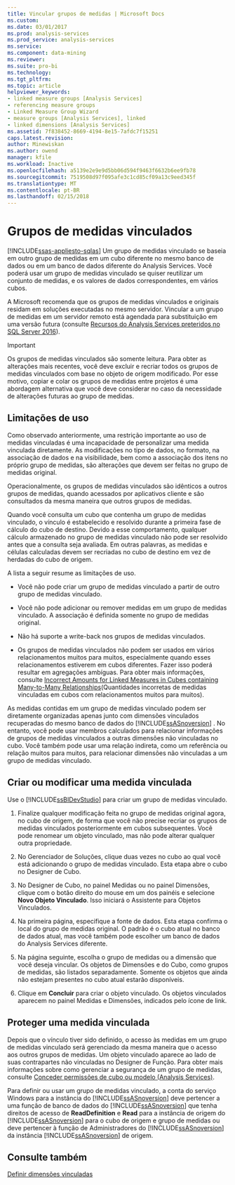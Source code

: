 ```yaml
---
title: Vincular grupos de medidas | Microsoft Docs
ms.custom: 
ms.date: 03/01/2017
ms.prod: analysis-services
ms.prod_service: analysis-services
ms.service: 
ms.component: data-mining
ms.reviewer: 
ms.suite: pro-bi
ms.technology: 
ms.tgt_pltfrm: 
ms.topic: article
helpviewer_keywords:
- linked measure groups [Analysis Services]
- referencing measure groups
- Linked Measure Group Wizard
- measure groups [Analysis Services], linked
- linked dimensions [Analysis Services]
ms.assetid: 7f838452-8669-4194-8e15-7afdc7f15251
caps.latest.revision: 
author: Minewiskan
ms.author: owend
manager: kfile
ms.workload: Inactive
ms.openlocfilehash: a5139e2e9e9d5bb06d594f9463f6632b6ee9fb78
ms.sourcegitcommit: 7519508d97f095afe3c1cd85cf09a13c9eed345f
ms.translationtype: MT
ms.contentlocale: pt-BR
ms.lasthandoff: 02/15/2018
---
```

# <a name="linked-measure-groups"></a>Grupos de medidas vinculados
[!INCLUDE[ssas-appliesto-sqlas](../../includes/ssas-appliesto-sqlas.md)]
Um grupo de medidas vinculado se baseia em outro grupo de medidas em um cubo diferente no mesmo banco de dados ou em um banco de dados diferente do Analysis Services. Você poderá usar um grupo de medidas vinculado se quiser reutilizar um conjunto de medidas, e os valores de dados correspondentes, em vários cubos.  
  
 A Microsoft recomenda que os grupos de medidas vinculados e originais residam em soluções executadas no mesmo servidor. Vincular a um grupo de medidas em um servidor remoto está agendada para substituição em uma versão futura (consulte [Recursos do Analysis Services preteridos no SQL Server 2016](../../analysis-services/deprecated-analysis-services-features-in-sql-server-2016.md)).  
  
> [!IMPORTANT]  
>  Os grupos de medidas vinculados são somente leitura. Para obter as alterações mais recentes, você deve excluir e recriar todos os grupos de medidas vinculados com base no objeto de origem modificado. Por esse motivo, copiar e colar os grupos de medidas entre projetos é uma abordagem alternativa que você deve considerar no caso da necessidade de alterações futuras ao grupo de medidas.  
  
## <a name="usage-limitations"></a>Limitações de uso  
 Como observado anteriormente, uma restrição importante ao uso de medidas vinculadas é uma incapacidade de personalizar uma medida vinculada diretamente. As modificações no tipo de dados, no formato, na associação de dados e na visibilidade, bem como a associação dos itens no próprio grupo de medidas, são alterações que devem ser feitas no grupo de medidas original.  
  
 Operacionalmente, os grupos de medidas vinculados são idênticos a outros grupos de medidas, quando acessados por aplicativos cliente e são consultados da mesma maneira que outros grupos de medidas.  
  
 Quando você consulta um cubo que contenha um grupo de medidas vinculado, o vínculo é estabelecido e resolvido durante a primeira fase de cálculo do cubo de destino. Devido a esse comportamento, qualquer cálculo armazenado no grupo de medidas vinculado não pode ser resolvido antes que a consulta seja avaliada. Em outras palavras, as medidas e células calculadas devem ser recriadas no cubo de destino em vez de herdadas do cubo de origem.  
  
 A lista a seguir resume as limitações de uso.  
  
-   Você não pode criar um grupo de medidas vinculado a partir de outro grupo de medidas vinculado.  
  
-   Você não pode adicionar ou remover medidas em um grupo de medidas vinculado. A associação é definida somente no grupo de medidas original.  
  
-   Não há suporte a write-back nos grupos de medidas vinculados.  
  
-   Os grupos de medidas vinculados não podem ser usados em vários relacionamentos muitos para muitos, especialmente quando esses relacionamentos estiverem em cubos diferentes. Fazer isso poderá resultar em agregações ambíguas. Para obter mais informações, consulte [Incorrect Amounts for Linked Measures in Cubes containing Many-to-Many Relationships](http://social.technet.microsoft.com/wiki/contents/articles/22911.incorrect-amounts-for-linked-measures-in-cubes-containing-many-to-many-relationships-ssas-troubleshooting.aspx)(Quantidades incorretas de medidas vinculadas em cubos com relacionamentos muitos para muitos).  
  
 As medidas contidas em um grupo de medidas vinculado podem ser diretamente organizadas apenas junto com dimensões vinculados recuperadas do mesmo banco de dados do [!INCLUDE[ssASnoversion](../../includes/ssasnoversion-md.md)] . No entanto, você pode usar membros calculados para relacionar informações de grupos de medidas vinculados a outras dimensões não vinculadas no cubo. Você também pode usar uma relação indireta, como um referência ou relação muitos para muitos, para relacionar dimensões não vinculadas a um grupo de medidas vinculado.  
  
## <a name="create-or-modify-a-linked-measure"></a>Criar ou modificar uma medida vinculada  
 Use o [!INCLUDE[ssBIDevStudio](../../includes/ssbidevstudio-md.md)] para criar um grupo de medidas vinculado.  
  
1.  Finalize qualquer modificação feita no grupo de medidas original agora, no cubo de origem, de forma que você não precise recriar os grupos de medidas vinculados posteriormente em cubos subsequentes. Você pode renomear um objeto vinculado, mas não pode alterar qualquer outra propriedade.  
  
2.  No Gerenciador de Soluções, clique duas vezes no cubo ao qual você está adicionando o grupo de medidas vinculado. Esta etapa abre o cubo no Designer de Cubo.  
  
3.  No Designer de Cubo, no painel Medidas ou no painel Dimensões, clique com o botão direito do mouse em um dos painéis e selecione **Novo Objeto Vinculado**. Isso iniciará o Assistente para Objetos Vinculados.  
  
4.  Na primeira página, especifique a fonte de dados. Esta etapa confirma o local do grupo de medidas original. O padrão é o cubo atual no banco de dados atual, mas você também pode escolher um banco de dados do Analysis Services diferente.  
  
5.  Na página seguinte, escolha o grupo de medidas ou a dimensão que você deseja vincular. Os objetos de Dimensões e do Cubo, como grupos de medidas, são listados separadamente. Somente os objetos que ainda não estejam presentes no cubo atual estarão disponíveis.  
  
6.  Clique em **Concluir** para criar o objeto vinculado. Os objetos vinculados aparecem no painel Medidas e Dimensões, indicados pelo ícone de link.  
  
## <a name="secure-a-linked-measure"></a>Proteger uma medida vinculada  
 Depois que o vínculo tiver sido definido, o acesso às medidas em um grupo de medidas vinculado será gerenciado da mesma maneira que o acesso aos outros grupos de medidas. Um objeto vinculado aparece ao lado de suas contrapartes não vinculadas no Designer de Função. Para obter mais informações sobre como gerenciar a segurança de um grupo de medidas, consulte [Conceder permissões de cubo ou modelo &#40;Analysis Services&#41;](../../analysis-services/multidimensional-models/grant-cube-or-model-permissions-analysis-services.md).  
  
 Para definir ou usar um grupo de medidas vinculado, a conta do serviço Windows para a instância do [!INCLUDE[ssASnoversion](../../includes/ssasnoversion-md.md)] deve pertencer a uma função de banco de dados do [!INCLUDE[ssASnoversion](../../includes/ssasnoversion-md.md)] que tenha direitos de acesso de **ReadDefinition** e **Read** para a instância de origem do [!INCLUDE[ssASnoversion](../../includes/ssasnoversion-md.md)] para o cubo de origem e grupo de medidas ou deve pertencer à função de Administradores do [!INCLUDE[ssASnoversion](../../includes/ssasnoversion-md.md)] da instância [!INCLUDE[ssASnoversion](../../includes/ssasnoversion-md.md)] de origem.  
  
## <a name="see-also"></a>Consulte também  
 [Definir dimensões vinculadas](../../analysis-services/multidimensional-models/define-linked-dimensions.md)  
  
  
